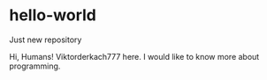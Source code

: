 # hello-world
Just new repository

Hi, Humans!
Viktorderkach777 here.
I would like to know more about programming.
